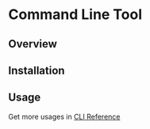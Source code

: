 # Command Line Tool

## Overview

## Installation

## Usage

Get more usages in [CLI Reference](../cli/)

